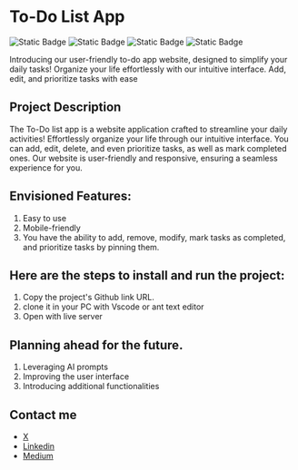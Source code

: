 # To-Do List App

![Static Badge](https://img.shields.io/badge/HTML-yellow)
![Static Badge](https://img.shields.io/badge/CSS-black)
![Static Badge](https://img.shields.io/badge/JavaScript-purple)
![Static Badge](https://img.shields.io/badge/Vscode-blue)

Introducing our user-friendly to-do app website, designed to simplify your daily tasks! Organize your life effortlessly with our intuitive interface. Add, edit, and prioritize tasks with ease

## Project Description

The To-Do list app is a website application crafted to streamline your daily activities! Effortlessly organize your life through our intuitive interface. You can add, edit, delete, and even prioritize tasks, as well as mark completed ones. Our website is user-friendly and responsive, ensuring a seamless experience for you.

## Envisioned Features:

1. Easy to use
2. Mobile-friendly
3. You have the ability to add, remove, modify, mark tasks as completed, and prioritize tasks by pinning them.

## Here are the steps to install and run the project:

1. Copy the project's Github link URL.
2. clone it in your PC with Vscode or ant text editor
3. Open with live server

## Planning ahead for the future.

1. Leveraging AI prompts
2. Improving the user interface
3. Introducing additional functionalities

## Contact me

- [X](https://twitter.com/Noransaber11)
- [Linkedin](https://www.linkedin.com/in/noran-saber-abdelfattah-6198471ba/)
- [Medium](https://medium.com/@noransaber685)
